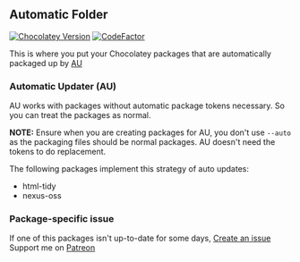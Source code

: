 ## Automatic Folder
[![Chocolatey Version](https://img.shields.io/chocolatey/v/chocolatey)](www.chocolatey.org) [![CodeFactor](https://www.codefactor.io/repository/github/tunisiano187/chocolatey-packages/badge)](https://www.codefactor.io/repository/github/tunisiano187/chocolatey-packages)

This is where you put your Chocolatey packages that are automatically packaged up by [AU](https://chocolatey.org/packages/au)

### Automatic Updater (AU)

AU works with packages without automatic package tokens necessary. So you can treat the packages as normal.

**NOTE:** Ensure when you are creating packages for AU, you don't use `--auto` as the packaging files should be normal packages. AU doesn't need the tokens to do replacement.

The following packages implement this strategy of auto updates:

* html-tidy
* nexus-oss

### Package-specific issue

If one of this packages isn't up-to-date for some days, [Create an issue](https://github.com/tunisiano187/Chocolatey-packages/issues/new/choose)
Support me on [Patreon](https://www.patreon.com/bePatron?u=39585820)